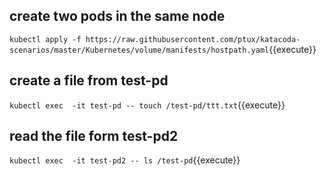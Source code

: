 
## create two pods in the same node

`kubectl apply -f https://raw.githubusercontent.com/ptux/katacoda-scenarios/master/Kubernetes/volume/manifests/hostpath.yaml`{{execute}}

## create a file from test-pd

`kubectl exec  -it test-pd -- touch /test-pd/ttt.txt`{{execute}}

## read the file form test-pd2

`kubectl exec  -it test-pd2 -- ls /test-pd`{{execute}}